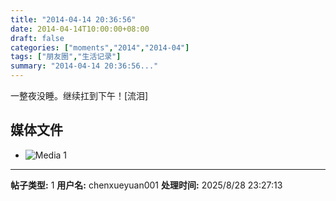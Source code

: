 ```yaml
---
title: "2014-04-14 20:36:56"
date: 2014-04-14T10:00:00+08:00
draft: false
categories: ["moments","2014","2014-04"]
tags: ["朋友圈","生活记录"]
summary: "2014-04-14 20:36:56..."
---
```


一整夜没睡。继续扛到下午！[流泪]

## 媒体文件

- ![Media 1](/Moments/photos/2014-04-14/201404142036560.jpg)

---

**帖子类型:** 1
**用户名:** chenxueyuan001
**处理时间:** 2025/8/28 23:27:13